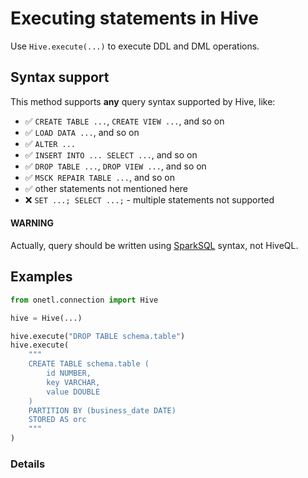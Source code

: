 <a id="hive-execute"></a>

# Executing statements in Hive

Use `Hive.execute(...)` to execute DDL and DML operations.

## Syntax support

This method supports **any** query syntax supported by Hive, like:

* ✅︎ `CREATE TABLE ...`, `CREATE VIEW ...`, and so on
* ✅︎ `LOAD DATA ...`, and so on
* ✅︎ `ALTER ...`
* ✅︎ `INSERT INTO ... SELECT ...`, and so on
* ✅︎ `DROP TABLE ...`, `DROP VIEW ...`, and so on
* ✅︎ `MSCK REPAIR TABLE ...`, and so on
* ✅︎ other statements not mentioned here
* ❌ `SET ...; SELECT ...;` - multiple statements not supported

#### WARNING
Actually, query should be written using [SparkSQL](https://spark.apache.org/docs/latest/sql-ref-syntax.html#ddl-statements) syntax, not HiveQL.

## Examples

```python
from onetl.connection import Hive

hive = Hive(...)

hive.execute("DROP TABLE schema.table")
hive.execute(
    """
    CREATE TABLE schema.table (
        id NUMBER,
        key VARCHAR,
        value DOUBLE
    )
    PARTITION BY (business_date DATE)
    STORED AS orc
    """
)
```

### Details
